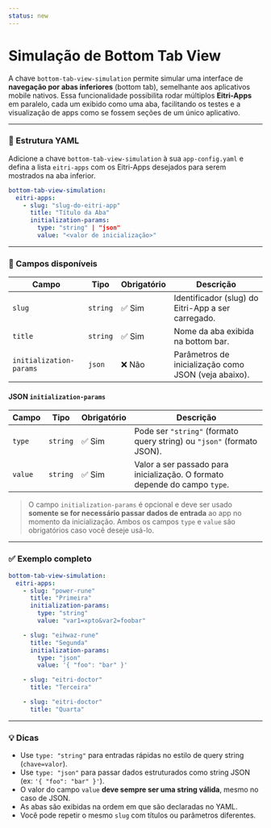 ```yaml
---
status: new
---
```


# Simulação de Bottom Tab View

A chave `bottom-tab-view-simulation` permite simular uma interface de **navegação por abas inferiores** (bottom tab), semelhante aos aplicativos mobile nativos. Essa funcionalidade possibilita rodar múltiplos **Eitri-Apps** em paralelo, cada um exibido como uma aba, facilitando os testes e a visualização de apps como se fossem seções de um único aplicativo.

---

### 🔧 Estrutura YAML

Adicione a chave `bottom-tab-view-simulation` à sua `app-config.yaml` e defina a lista `eitri-apps` com os Eitri-Apps desejados para serem mostrados na aba inferior.

```yaml
bottom-tab-view-simulation:
  eitri-apps:
    - slug: "slug-do-eitri-app"
      title: "Título da Aba"
      initialization-params:
        type: "string" | "json"
        value: "<valor de inicialização>"
```

---

### 🧩 Campos disponíveis

| Campo                   | Tipo     | Obrigatório | Descrição                                            |
| ----------------------- | -------- | ----------- | ---------------------------------------------------- |
| `slug`                  | `string` | ✅ Sim      | Identificador (slug) do Eitri-App a ser carregado.   |
| `title`                 | `string` | ✅ Sim      | Nome da aba exibida na bottom bar.                   |
| `initialization-params` | `json`   | ❌ Não      | Parâmetros de inicialização como JSON (veja abaixo). |

#### JSON `initialization-params`

| Campo   | Tipo     | Obrigatório | Descrição                                                                  |
| ------- | -------- | ----------- | -------------------------------------------------------------------------- |
| `type`  | `string` | ✅ Sim      | Pode ser `"string"` (formato query string) ou `"json"` (formato JSON).     |
| `value` | `string` | ✅ Sim      | Valor a ser passado para inicialização. O formato depende do campo `type`. |

> O campo `initialization-params` é opcional e deve ser usado **somente se for necessário passar dados de entrada** ao app no momento da inicialização.
> Ambos os campos `type` e `value` são obrigatórios caso você deseje usá-lo.

---

### ✅ Exemplo completo

```yaml
bottom-tab-view-simulation:
  eitri-apps:
    - slug: "power-rune"
      title: "Primeira"
      initialization-params:
        type: "string"
        value: "var1=xpto&var2=foobar"

    - slug: "eihwaz-rune"
      title: "Segunda"
      initialization-params:
        type: "json"
        value: '{ "foo": "bar" }'

    - slug: "eitri-doctor"
      title: "Terceira"

    - slug: "eitri-doctor"
      title: "Quarta"
```

---

### 💡 Dicas

- Use `type: "string"` para entradas rápidas no estilo de query string (`chave=valor`).
- Use `type: "json"` para passar dados estruturados como string JSON (ex: `'{ "foo": "bar" }'`).
- O valor do campo `value` **deve sempre ser uma string válida**, mesmo no caso de JSON.
- As abas são exibidas na ordem em que são declaradas no YAML.
- Você pode repetir o mesmo `slug` com títulos ou parâmetros diferentes.
